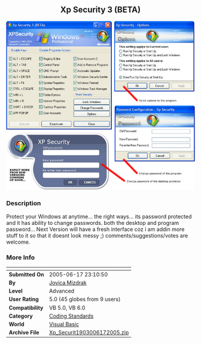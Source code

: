 ﻿<div align="center">

## Xp Security 3 \(BETA\)

<img src="PIC20056172313363570.jpg">
</div>

### Description

Protect your Windows at anytime... the right ways... its password protected and it has ability to change passwords. both the desktop and program password... Next Version will have a fresh interface coz i am addin more stuff to it so that it doesnt look messy ;) comments/suggestions/votes are welcome.
 
### More Info
 


<span>             |<span>
---                |---
**Submitted On**   |2005-06-17 23:10:50
**By**             |[Jovica Mizdrak](https://github.com/Planet-Source-Code/PSCIndex/blob/master/ByAuthor/jovica-mizdrak.md)
**Level**          |Advanced
**User Rating**    |5.0 (45 globes from 9 users)
**Compatibility**  |VB 5\.0, VB 6\.0
**Category**       |[Coding Standards](https://github.com/Planet-Source-Code/PSCIndex/blob/master/ByCategory/coding-standards__1-43.md)
**World**          |[Visual Basic](https://github.com/Planet-Source-Code/PSCIndex/blob/master/ByWorld/visual-basic.md)
**Archive File**   |[Xp\_Securit1903006172005\.zip](https://github.com/Planet-Source-Code/jovica-mizdrak-xp-security-3-beta__1-61216/archive/master.zip)









